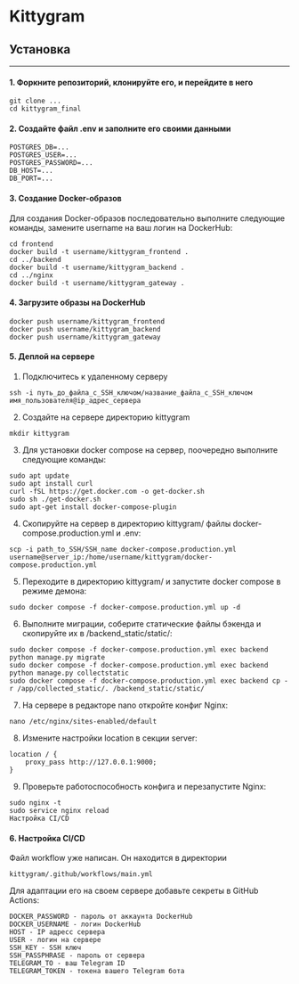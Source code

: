 # Kittygram

## Установка

___

#### 1. Форкните репозиторий, клонируйте его, и перейдите в него

```
git clone ...
cd kittygram_final
```

#### 2. Создайте файл .env и заполните его своими данными

```
POSTGRES_DB=...
POSTGRES_USER=...
POSTGRES_PASSWORD=...
DB_HOST=...
DB_PORT=...
```

#### 3. Создание Docker-образов

Для создания Docker-образов последовательно выполните следующие команды, замените username на ваш логин на DockerHub:

```
cd frontend
docker build -t username/kittygram_frontend .
cd ../backend
docker build -t username/kittygram_backend .
cd ../nginx
docker build -t username/kittygram_gateway .
```

#### 4. Загрузите образы на DockerHub

```
docker push username/kittygram_frontend
docker push username/kittygram_backend
docker push username/kittygram_gateway
```

#### 5. Деплой на сервере

1. Подключитесь к удаленному серверу

```
ssh -i путь_до_файла_с_SSH_ключом/название_файла_с_SSH_ключом имя_пользователя@ip_адрес_сервера
```

2. Создайте на сервере директорию kittygram

```
mkdir kittygram
```

3. Для установки docker compose на сервер, поочередно выполните следующие команды:

```
sudo apt update
sudo apt install curl
curl -fSL https://get.docker.com -o get-docker.sh
sudo sh ./get-docker.sh
sudo apt-get install docker-compose-plugin
```

4. Скопируйте на сервер в директорию kittygram/ файлы docker-compose.production.yml и .env:

```
scp -i path_to_SSH/SSH_name docker-compose.production.yml username@server_ip:/home/username/kittygram/docker-compose.production.yml
```

5. Переходите в директорию kittygram/ и запустите docker compose в режиме демона:

```
sudo docker compose -f docker-compose.production.yml up -d
```

6. Выполните миграции, соберите статические файлы бэкенда и скопируйте их в /backend_static/static/:

```
sudo docker compose -f docker-compose.production.yml exec backend python manage.py migrate
sudo docker compose -f docker-compose.production.yml exec backend python manage.py collectstatic
sudo docker compose -f docker-compose.production.yml exec backend cp -r /app/collected_static/. /backend_static/static/
```

7. На сервере в редакторе nano откройте конфиг Nginx:

```
nano /etc/nginx/sites-enabled/default
```

8. Измените настройки location в секции server:

```
location / {
    proxy_pass http://127.0.0.1:9000;
}
```

9. Проверьте работоспособность конфига и перезапустите Nginx:

```
sudo nginx -t
sudo service nginx reload
Настройка CI/CD
```

#### 6. Настройка CI/CD

Файл workflow уже написан. Он находится в директории

```
kittygram/.github/workflows/main.yml
```

Для адаптации его на своем сервере добавьте секреты в GitHub Actions:

```
DOCKER_PASSWORD - пароль от аккаунта DockerHub
DOCKER_USERNAME - логин DockerHub
HOST - IP адресс сервера
USER - логин на сервере
SSH_KEY - SSH ключ
SSH_PASSPHRASE - пароль от сервера
TELEGRAM_TO - ваш Telegram ID
TELEGRAM_TOKEN - токена вашего Telegram бота
```
